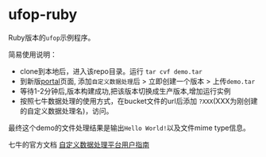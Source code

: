 # ufop-ruby

Ruby版本的`ufop`示例程序。

简易使用说明：
* clone到本地后，进入该repo目录。运行 `tar cvf demo.tar`
* 到新版[portal](portal.qiniu.com)页面, 添加`自定义数据处理`后 > 立即创建一个版本 > 上传`demo.tar`
* 等待1-2分钟后,版本构建成功,把该版本切换成生产版本,增加运行实例
* 按照七牛数据处理的使用方式，在bucket文件的url后添加 `?XXX`(XXX为刚创建的自定义数据处理名)，访问。

最终这个demo的文件处理结果是输出`Hello World!`以及文件mime type信息。

七牛的官方文档 [自定义数据处理平台用户指南](http://developer.qiniu.com/article/dora/ufop/ufop-portal.html)
